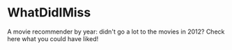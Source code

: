 # WhatDidIMiss
A movie recommender by year: didn't go a lot to the movies in 2012? Check here what you could have liked!
